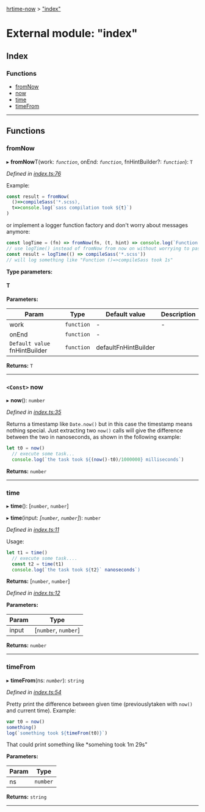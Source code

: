 [hrtime-now](../README.md) > ["index"](../modules/_index_.md)

# External module: "index"

## Index

### Functions

* [fromNow](_index_.md#fromnow)
* [now](_index_.md#now)
* [time](_index_.md#time)
* [timeFrom](_index_.md#timefrom)

---

## Functions

<a id="fromnow"></a>

###  fromNow

▸ **fromNow**T(work: *`function`*, onEnd: *`function`*, fnHintBuilder?: *`function`*): `T`

*Defined in [index.ts:76](https://github.com/cancerberoSgx/hrtime-now/blob/d6cd79e/src/index.ts#L76)*

Example:

```javascript
const result = fromNow(
  ()=>compileSass('*.scss),
  t=>console.log(`sass compilation took ${t}`)
)
```

or implement a logger function factory and don't worry about messages anymore:

```js
const logTime = (fn) => fromNow(fn, (t, hint) => console.log(`Function ${hint} took ${t}`))
// use logTime() instead of fromNow from now on without worrying to pass any msg
const result = logTime(() => compileSass('*.scss'))
// will log something like "Function ()=>compileSass took 1s"
```

**Type parameters:**

#### T 
**Parameters:**

| Param | Type | Default value | Description |
| ------ | ------ | ------ | ------ |
| work | `function` | - |  - |
| onEnd | `function` | - |   |
| `Default value` fnHintBuilder | `function` |  defaultFnHintBuilder |

**Returns:** `T`

___
<a id="now"></a>

### `<Const>` now

▸ **now**(): `number`

*Defined in [index.ts:35](https://github.com/cancerberoSgx/hrtime-now/blob/d6cd79e/src/index.ts#L35)*

Returns a timestamp like `Date.now()` but in this case the timestamp means nothing special. Just extracting two `now()` calls will give the difference between the two in nanoseconds, as shown in the following example:

```javascript
let t0 = now()
  // execute some task...
  console.log(`the task took ${(now()-t0)/1000000} milliseconds`)
```

**Returns:** `number`

___
<a id="time"></a>

###  time

▸ **time**(): [`number`, `number`]

▸ **time**(input: *[`number`, `number`]*): `number`

*Defined in [index.ts:11](https://github.com/cancerberoSgx/hrtime-now/blob/d6cd79e/src/index.ts#L11)*

Usage:

```javascript
let t1 = time()
  // execute some task....
  const t2 = time(t1)
  console.log(`the task took ${t2}` nanoseconds`)
```

**Returns:** [`number`, `number`]

*Defined in [index.ts:12](https://github.com/cancerberoSgx/hrtime-now/blob/d6cd79e/src/index.ts#L12)*

**Parameters:**

| Param | Type |
| ------ | ------ |
| input | [`number`, `number`] |

**Returns:** `number`

___
<a id="timefrom"></a>

###  timeFrom

▸ **timeFrom**(ns: *`number`*): `string`

*Defined in [index.ts:54](https://github.com/cancerberoSgx/hrtime-now/blob/d6cd79e/src/index.ts#L54)*

Pretty print the difference between given time (previouslytaken with `now()` and current time). Example:

```javascript
var t0 = now()
something()
log(`something took ${timeFrom(t0)}`)
```

That could print something like *somehing took 1m 29s"

**Parameters:**

| Param | Type |
| ------ | ------ |
| ns | `number` |

**Returns:** `string`

___

